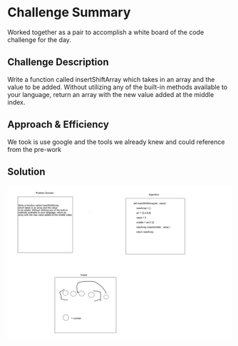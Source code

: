 # Challenge Summary
Worked together as a pair to accomplish a white board of the code challenge for the day.

## Challenge Description
Write a function called insertShiftArray which takes in an array and the value to be added. Without utilizing any of the built-in methods available to your language, return an array with the new value added at the middle index.


## Approach & Efficiency
We took is use google and the tools we already knew and could reference from the pre-work

## Solution
<img src="assests/aww-board.png">
